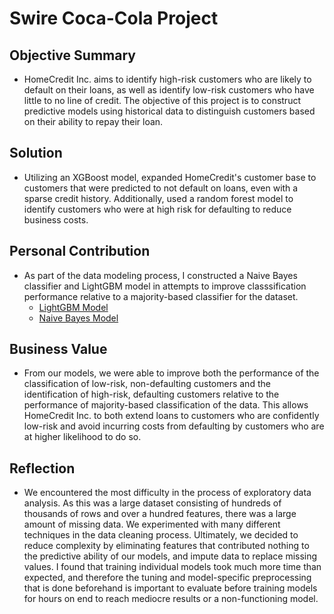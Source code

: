 # Swire Coca-Cola Project

## Objective Summary
  - HomeCredit Inc. aims to identify high-risk customers who are likely to default on their loans, as well as identify low-risk customers who have little to no line of credit.  The objective of this project is to construct predictive models using historical data to distinguish customers based on their ability to repay their loan.
## Solution 
  - Utilizing an XGBoost model, expanded HomeCredit's customer base to customers that were predicted to not default on loans, even with a sparse credit history.  Additionally, used a random forest model to identify customers who were at high risk for defaulting to reduce business costs.
## Personal Contribution 
  - As part of the data modeling process, I constructed a Naive Bayes classifier and LightGBM model in attempts to improve classsification performance relative to a majority-based classifier for the dataset.
      - [LightGBM Model](https://github.com/CSJoyce/CSJoyce.github.io/blob/main/hc_lightgbm.Rmd)
      - [Naive Bayes Model](https://github.com/CSJoyce/CSJoyce.github.io/blob/main/hc_naivebayes.Rmd)
## Business Value 
  - From our models, we were able to improve both the performance of the classification of low-risk, non-defaulting customers and the identification of high-risk, defaulting customers relative to the performance of majority-based classification of the data.  This allows HomeCredit Inc. to both extend loans to customers who are confidently low-risk and avoid incurring costs from defaulting by customers who are at higher likelihood to do so.
## Reflection 
  - We encountered the most difficulty in the process of exploratory data analysis.  As this was a large dataset consisting of hundreds of thousands of rows and over a hundred features, there was a large amount of missing data.  We experimented with many different techniques in the data cleaning process.  Ultimately, we decided to reduce complexity by eliminating features that contributed nothing to the predictive ability of our models, and impute data to replace missing values.  I found that training individual models took much more time than expected, and therefore the tuning and model-specific preprocessing that is done beforehand is important to evaluate before training models for hours on end to reach mediocre results or a non-functioning model.


